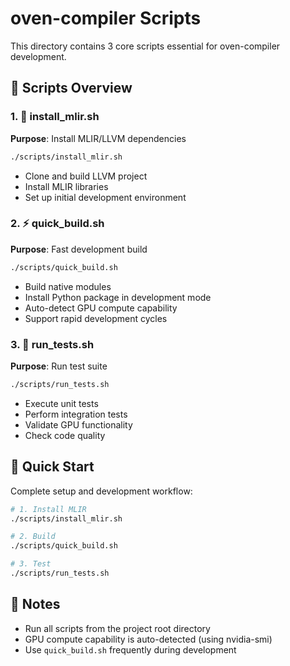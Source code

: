 # oven-compiler Scripts

This directory contains 3 core scripts essential for oven-compiler development.

## 📁 Scripts Overview

### 1. 🔧 install_mlir.sh
**Purpose**: Install MLIR/LLVM dependencies
```bash
./scripts/install_mlir.sh
```
- Clone and build LLVM project
- Install MLIR libraries
- Set up initial development environment

### 2. ⚡ quick_build.sh  
**Purpose**: Fast development build
```bash
./scripts/quick_build.sh
```
- Build native modules
- Install Python package in development mode
- Auto-detect GPU compute capability
- Support rapid development cycles

### 3. 🧪 run_tests.sh
**Purpose**: Run test suite
```bash
./scripts/run_tests.sh
```
- Execute unit tests
- Perform integration tests
- Validate GPU functionality
- Check code quality

## 🚀 Quick Start

Complete setup and development workflow:

```bash
# 1. Install MLIR
./scripts/install_mlir.sh

# 2. Build
./scripts/quick_build.sh

# 3. Test
./scripts/run_tests.sh
```

## 📝 Notes

- Run all scripts from the project root directory
- GPU compute capability is auto-detected (using nvidia-smi)
- Use `quick_build.sh` frequently during development